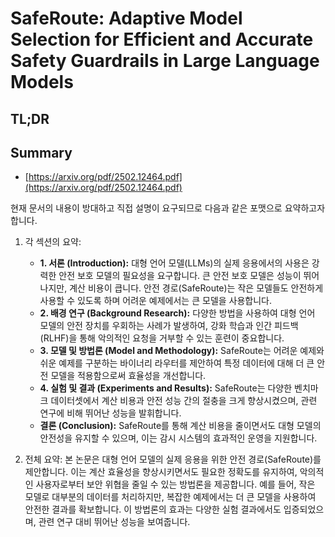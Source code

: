 # SafeRoute: Adaptive Model Selection for Efficient and Accurate Safety Guardrails in Large Language Models
## TL;DR
## Summary
- [https://arxiv.org/pdf/2502.12464.pdf](https://arxiv.org/pdf/2502.12464.pdf)

현재 문서의 내용이 방대하고 직접 설명이 요구되므로 다음과 같은 포맷으로 요약하고자 합니다.

1. 각 섹션의 요약:
   - **1. 서론 (Introduction):** 대형 언어 모델(LLMs)의 실제 응용에서의 사용은 강력한 안전 보호 모델의 필요성을 요구합니다. 큰 안전 보호 모델은 성능이 뛰어나지만, 계산 비용이 큽니다. 안전 경로(SafeRoute)는 작은 모델들도 안전하게 사용할 수 있도록 하며 어려운 예제에서는 큰 모델을 사용합니다.
   - **2. 배경 연구 (Background Research):** 다양한 방법을 사용하여 대형 언어 모델의 안전 장치를 우회하는 사례가 발생하여, 강화 학습과 인간 피드백 (RLHF)을 통해 악의적인 요청을 거부할 수 있는 훈련이 중요합니다.
   - **3. 모델 및 방법론 (Model and Methodology):** SafeRoute는 어려운 예제와 쉬운 예제를 구분하는 바이너리 라우터를 제안하여 특정 데이터에 대해 더 큰 안전 모델을 적용함으로써 효율성을 개선합니다.
   - **4. 실험 및 결과 (Experiments and Results):** SafeRoute는 다양한 벤치마크 데이터셋에서 계산 비용과 안전 성능 간의 절충을 크게 향상시켰으며, 관련 연구에 비해 뛰어난 성능을 발휘합니다.
   - **결론 (Conclusion):** SafeRoute를 통해 계산 비용을 줄이면서도 대형 모델의 안전성을 유지할 수 있으며, 이는 감시 시스템의 효과적인 운영을 지원합니다.

2. 전체 요약:
   본 논문은 대형 언어 모델의 실제 응용을 위한 안전 경로(SafeRoute)를 제안합니다. 이는 계산 효율성을 향상시키면서도 필요한 정확도를 유지하여, 악의적인 사용자로부터 보안 위협을 줄일 수 있는 방법론을 제공합니다. 예를 들어, 작은 모델로 대부분의 데이터를 처리하지만, 복잡한 예제에서는 더 큰 모델을 사용하여 안전한 결과를 확보합니다. 이 방법론의 효과는 다양한 실험 결과에서도 입증되었으며, 관련 연구 대비 뛰어난 성능을 보여줍니다.